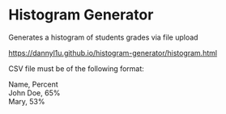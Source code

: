 # Histogram Generator

Generates a histogram of students grades via file upload

https://dannyl1u.github.io/histogram-generator/histogram.html

CSV file must be of the following format:

Name, Percent <br>
John Doe, 65% <br>
Mary, 53%
